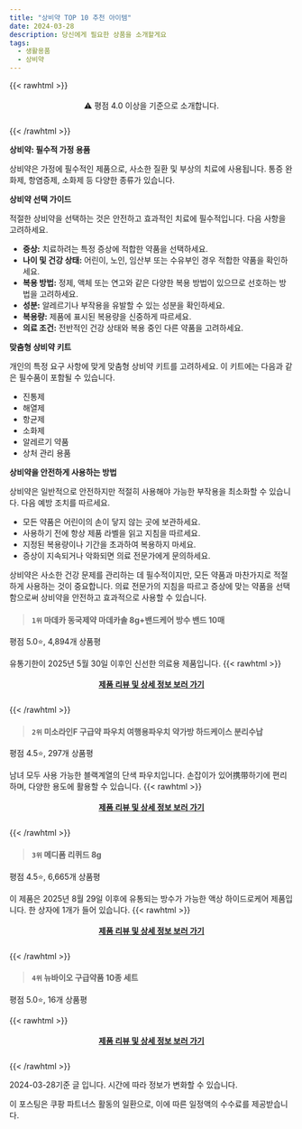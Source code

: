 ```yaml
---
title: "상비약 TOP 10 추천 아이템"
date: 2024-03-28
description: 당신에게 필요한 상품을 소개할게요
tags:
  - 생활용품
  - 상비약
---
```

{{< rawhtml >}}<div class="toc" style="text-align: center; height: 50px; line-height: 2;">  <p>⚠️ 평점 4.0 이상을 기준으로 소개합니다.<br></p></div> {{< /rawhtml >}}

**상비약: 필수적 가정 용품**

상비약은 가정에 필수적인 제품으로, 사소한 질환 및 부상의 치료에 사용됩니다. 통증 완화제, 항염증제, 소화제 등 다양한 종류가 있습니다.

**상비약 선택 가이드**

적절한 상비약을 선택하는 것은 안전하고 효과적인 치료에 필수적입니다. 다음 사항을 고려하세요.

* **증상:** 치료하려는 특정 증상에 적합한 약품을 선택하세요.
* **나이 및 건강 상태:** 어린이, 노인, 임산부 또는 수유부인 경우 적합한 약품을 확인하세요.
* **복용 방법:** 정제, 액체 또는 연고와 같은 다양한 복용 방법이 있으므로 선호하는 방법을 고려하세요.
* **성분:** 알레르기나 부작용을 유발할 수 있는 성분을 확인하세요.
* **복용량:** 제품에 표시된 복용량을 신중하게 따르세요.
* **의료 조건:** 전반적인 건강 상태와 복용 중인 다른 약품을 고려하세요.

**맞춤형 상비약 키트**

개인의 특정 요구 사항에 맞게 맞춤형 상비약 키트를 고려하세요. 이 키트에는 다음과 같은 필수품이 포함될 수 있습니다.

* 진통제
* 해열제
* 항균제
* 소화제
* 알레르기 약품
* 상처 관리 용품

**상비약을 안전하게 사용하는 방법**

상비약은 일반적으로 안전하지만 적절히 사용해야 가능한 부작용을 최소화할 수 있습니다. 다음 예방 조치를 따르세요.

* 모든 약품은 어린이의 손이 닿지 않는 곳에 보관하세요.
* 사용하기 전에 항상 제품 라벨을 읽고 지침을 따르세요.
* 지정된 복용량이나 기간을 초과하여 복용하지 마세요.
* 증상이 지속되거나 악화되면 의료 전문가에게 문의하세요.

상비약은 사소한 건강 문제를 관리하는 데 필수적이지만, 모든 약품과 마찬가지로 적절하게 사용하는 것이 중요합니다. 의료 전문가의 지침을 따르고 증상에 맞는 약품을 선택함으로써 상비약을 안전하고 효과적으로 사용할 수 있습니다.


>#### `1위` 마데카 동국제약 마데카솔 8g+밴드케어 방수 밴드 10매
평점 5.0⭐, 4,894개 상품평

유통기한이 2025년 5월 30일 이후인 신선한 의료용 제품입니다.
{{< rawhtml >}}<div class="toc" style="text-align: center; height: 50px; line-height: 2;"><p><b><a href="https://link.coupang.com/re/AFFSDP?lptag=AF5033054&pageKey=7854032523&itemId=21415144141&vendorItemId=77407209957&traceid=V0-153-b1dd5a52248f91c1&requestid=20240328135950559095008835&token=31850B%7CGM">제품 리뷰 및 상세 정보 보러 가기</a></b><br></p> </div>{{< /rawhtml >}}

>#### `2위` 미소라인F 구급약 파우치 여행용파우치 약가방 하드케이스 분리수납
평점 4.5⭐, 297개 상품평

남녀 모두 사용 가능한 블랙계열의 단색 파우치입니다. 손잡이가 있어携带하기에 편리하며, 다양한 용도에 활용할 수 있습니다.
{{< rawhtml >}}<div class="toc" style="text-align: center; height: 50px; line-height: 2;"><p><b><a href="https://link.coupang.com/re/AFFSDP?lptag=AF5033054&pageKey=7463190983&itemId=19457637504&vendorItemId=86543108090&traceid=V0-153-0c6c1c97187d9dcb&requestid=20240328135950559095008835&token=31850B%7CGM">제품 리뷰 및 상세 정보 보러 가기</a></b><br></p> </div>{{< /rawhtml >}}

>#### `3위` 메디폼 리퀴드 8g
평점 4.5⭐, 6,665개 상품평

이 제품은 2025년 8월 29일 이후에 유통되는 방수가 가능한 액상 하이드로케어 제품입니다. 한 상자에 1개가 들어 있습니다.
{{< rawhtml >}}<div class="toc" style="text-align: center; height: 50px; line-height: 2;"><p><b><a href="https://link.coupang.com/re/AFFSDP?lptag=AF5033054&pageKey=327278733&itemId=1047226826&vendorItemId=5510505928&traceid=V0-153-85976c52828a561b&requestid=20240328135950559095008835&token=31850B%7CGM">제품 리뷰 및 상세 정보 보러 가기</a></b><br></p> </div>{{< /rawhtml >}}

>#### `4위` 뉴바이오 구급약품 10종 세트
평점 5.0⭐, 16개 상품평


{{< rawhtml >}}<div class="toc" style="text-align: center; height: 50px; line-height: 2;"><p><b><a href="https://link.coupang.com/re/AFFSDP?lptag=AF5033054&pageKey=221697489&itemId=692822229&vendorItemId=3055112757&traceid=V0-153-e50663dcc6c342d4&requestid=20240328135950559095008835&token=31850B%7CGM">제품 리뷰 및 상세 정보 보러 가기</a></b><br></p> </div>{{< /rawhtml >}}


2024-03-28기준 글 입니다.
시간에 따라 정보가 변화할 수 있습니다.

이 포스팅은 쿠팡 파트너스 활동의 일환으로, 이에 따른 일정액의 수수료를 제공받습니다.